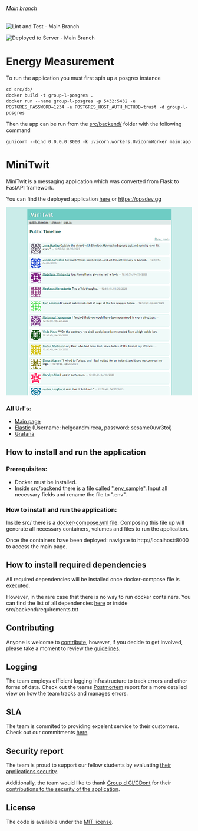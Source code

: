 ###### Main branch
![Lint and Test - Main Branch](https://github.com/MinitwitGroupI/Minitwit/actions/workflows/lint-and-test.yml/badge.svg?branch=main)

![Deployed to Server - Main Branch](https://github.com/MinitwitGroupI/Minitwit/actions/workflows/deploy.yaml/badge.svg?branch=main)

# Energy Measurement
To run the application you must first spin up a posgres instance

```
cd src/db/
docker build -t group-l-posgres .
docker run --name group-l-posgres -p 5432:5432 -e POSTGRES_PASSWORD=1234 -e POSTGRES_HOST_AUTH_METHOD=trust -d group-l-posgres
```

Then the app can be run from the [src/backend/](./src/backend/) folder with the following command

```
gunicorn --bind 0.0.0.0:8000 -k uvicorn.workers.UvicornWorker main:app
```

# MiniTwit

MiniTwit is a messaging application which was converted from Flask to FastAPI framework.

You can find the deployed application [here](https://opsdev.gg) or https://opsdev.gg

![Landing Page](docs/images/landingpage.png?raw=true)

### All Url's: 
*  [Main page](https://opsdev.gg)
*  [Elastic](http://opsdev.gg:5601) (Username: helgeandmircea, password: sesame0uvr3toi)
*  [Grafana](http://opsdev.gg:3000/d/DVJQxp-4k/minitwit-responses?orgId=1)

## How to install and run the application

### Prerequisites: 
- Docker must be installed.
- Inside src/backend there is a file called [".env_sample"](src/backend/.env_sample). Input all necessary fields and rename the file to ".env".

### How to install and run the application:

Inside src/ there is a [docker-compose.yml file](src/docker-compose.yml).
Composing this file up will generate all necessary containers, volumes and files to run the application.

Once the containers have been deployed: navigate to http://localhost:8000 to access the main page.

## How to install required dependencies

All required dependencies will be installed once docker-compose file is executed.

However, in the rare case that there is no way to run docker containers. You can find the list of all dependencies [here](src/backend/requirements.txt) or inside src/backend/requirements.txt

## Contributing

Anyone is welcome to [contribute](docs/CONTRIBUTE.md),
however, if you decide to get involved, please take a moment to review
the [guidelines](docs/CONTRIBUTE.md).

## Logging

The team employs efficient logging infrastructure to track errors and other forms of data. Check out the teams [Postmortem](docs/Postmortems.md) report for a more detailed view on how the team tracks and manages errors.

## SLA

The team is commited to providing excelent service to their customers. Check out our commitments [here](docs/SLA.md).

## Security report

The team is proud to support our fellow students by evaluating [their applications security](docs/security%20report/Group%20I%20%20-%20Security%20Assessment%20Findings%20Report.pdf).

Additionally, the team would like to thank [Group d CI/CDont](https://github.com/kjaerb/DevOps-CI-CDont) for their [contributions to the security of the application](docs/group%20d%20security%20report/sec_report_group_i.md).

## License

The code is available under the [MIT license](LICENSE).